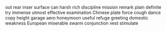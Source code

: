 out	rear	inser	surface	can	harsh	rich	discipline	mission	remark	plain	definite	try	immense	utmost	effective	examination	Chinese	plate	force	cough	dance	copy	height	garage	aero	honeymoon	useful	refuge	greeting	domestic	weakness	European	miserable	swarm	conjunction	vest	stimulate	